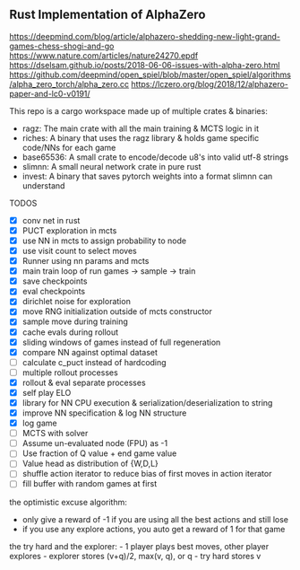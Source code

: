Rust Implementation of AlphaZero
--------------------------------

https://deepmind.com/blog/article/alphazero-shedding-new-light-grand-games-chess-shogi-and-go
https://www.nature.com/articles/nature24270.epdf
https://dselsam.github.io/posts/2018-06-06-issues-with-alpha-zero.html
https://github.com/deepmind/open_spiel/blob/master/open_spiel/algorithms/alpha_zero_torch/alpha_zero.cc
https://lczero.org/blog/2018/12/alphazero-paper-and-lc0-v0191/

This repo is a cargo workspace made up of multiple crates & binaries:

- ragz: The main crate with all the main training & MCTS logic in it
- riches: A binary that uses the ragz library & holds game specific code/NNs for each game
- base65536: A small crate to encode/decode u8's into valid utf-8 strings
- slimnn: A small neural network crate in pure rust
- invest: A binary that saves pytorch weights into a format slimnn can understand

TODOS

- [x] conv net in rust
- [x] PUCT exploration in mcts
- [x] use NN in mcts to assign probability to node
- [x] use visit count to select moves
- [x] Runner using nn params and mcts
- [x] main train loop of run games -> sample -> train
- [x] save checkpoints
- [x] eval checkpoints
- [x] dirichlet noise for exploration
- [x] move RNG initialization outside of mcts constructor
- [x] sample move during training
- [x] cache evals during rollout
- [x] sliding windows of games instead of full regeneration
- [x] compare NN against optimal dataset
- [ ] calculate c_puct instead of hardcoding
- [ ] multiple rollout processes
- [x] rollout & eval separate processes
- [x] self play ELO
- [x] library for NN CPU execution & serialization/deserialization to string
- [x] improve NN specification & log NN structure
- [x] log game
- [ ] MCTS with solver
- [ ] Assume un-evaluated node (FPU) as -1
- [ ] Use fraction of Q value + end game value
- [ ] Value head as distribution of {W,D,L}
- [ ] shuffle action iterator to reduce bias of first moves in action iterator
- [ ] fill buffer with random games at first

the optimistic excuse algorithm:
  - only give a reward of -1 if you are using all the best actions and still lose
  - if you use any explore actions, you auto get a reward of 1 for that game

the try hard and the explorer:
    - 1 player plays best moves, other player explores
    - explorer stores (v+q)/2, max(v, q), or q
    - try hard stores v

